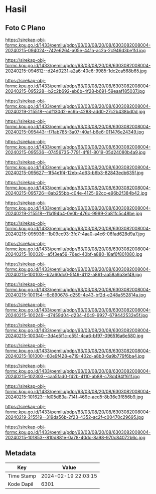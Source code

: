 # Hasil

## Foto C Plano

https://sirekap-obj-formc.kpu.go.id/1433/pemilu/pdpr/63/03/08/20/08/6303082008004-20240215-094024--742e6264-a05e-441a-ac2a-2c946d3be1fd.jpg

https://sirekap-obj-formc.kpu.go.id/1433/pemilu/pdpr/63/03/08/20/08/6303082008004-20240215-094612--d24d0231-a2a6-40c6-9985-1dc2ca568b65.jpg

https://sirekap-obj-formc.kpu.go.id/1433/pemilu/pdpr/63/03/08/20/08/6303082008004-20240215-095228--b2c2b692-eb6b-4f28-b691-59eaaf185037.jpg

https://sirekap-obj-formc.kpu.go.id/1433/pemilu/pdpr/63/03/08/20/08/6303082008004-20240219-215518--cdf130d2-ec9b-4288-add0-27c2b438bd0d.jpg

https://sirekap-obj-formc.kpu.go.id/1433/pemilu/pdpr/63/03/08/20/08/6303082008004-20240215-095443--f7fab785-3a07-40af-b6e6-011476e24349.jpg

https://sirekap-obj-formc.kpu.go.id/1433/pemilu/pdpr/63/03/08/20/08/6303082008004-20240215-095536--07456735-7791-4f81-8019-05d24080b4a9.jpg

https://sirekap-obj-formc.kpu.go.id/1433/pemilu/pdpr/63/03/08/20/08/6303082008004-20240215-095627--1f54e1f4-12eb-4d63-b6b3-82843edb635f.jpg

https://sirekap-obj-formc.kpu.go.id/1433/pemilu/pdpr/63/03/08/20/08/6303082008004-20240215-095726--8ab255bb-c04e-4125-92cc-e96b2f384b42.jpg

https://sirekap-obj-formc.kpu.go.id/1433/pemilu/pdpr/63/03/08/20/08/6303082008004-20240219-215518--11a194b4-0e0b-476c-9999-2a81fc5c48be.jpg

https://sirekap-obj-formc.kpu.go.id/1433/pemilu/pdpr/63/03/08/20/08/6303082008004-20240215-095936--1b09cc93-3fc7-4aa0-a4c6-06fad628d9a7.jpg

https://sirekap-obj-formc.kpu.go.id/1433/pemilu/pdpr/63/03/08/20/08/6303082008004-20240215-100020--a5f3ea59-76ed-40bf-a880-18af6f801080.jpg

https://sirekap-obj-formc.kpu.go.id/1433/pemilu/pdpr/63/03/08/20/08/6303082008004-20240215-100103--b2a60dc0-5f49-4112-a861-aa58a9a3ef49.jpg

https://sirekap-obj-formc.kpu.go.id/1433/pemilu/pdpr/63/03/08/20/08/6303082008004-20240215-100154--6c890678-d259-4e43-bf2d-e248a552814a.jpg

https://sirekap-obj-formc.kpu.go.id/1433/pemilu/pdpr/63/03/08/20/08/6303082008004-20240215-100249--d7459d04-d234-40c9-9927-679442532e5f.jpg

https://sirekap-obj-formc.kpu.go.id/1433/pemilu/pdpr/63/03/08/20/08/6303082008004-20240215-100340--3d4e5f1c-c551-4ca6-bf97-096516a6e580.jpg

https://sirekap-obj-formc.kpu.go.id/1433/pemilu/pdpr/63/03/08/20/08/6303082008004-20240215-101000--60e9f428-e719-402d-a8b3-6a9b779f6ba4.jpg

https://sirekap-obj-formc.kpu.go.id/1433/pemilu/pdpr/63/03/08/20/08/6303082008004-20240215-102303--caa5fad0-f42b-4110-ab88-c78d494ff61f.jpg

https://sirekap-obj-formc.kpu.go.id/1433/pemilu/pdpr/63/03/08/20/08/6303082008004-20240215-101623--fd05d83a-714f-469c-acd5-8b36e3f856b9.jpg

https://sirekap-obj-formc.kpu.go.id/1433/pemilu/pdpr/63/03/08/20/08/6303082008004-20240219-215519--319da56b-2f23-4352-ac2f-c00470c29695.jpg

https://sirekap-obj-formc.kpu.go.id/1433/pemilu/pdpr/63/03/08/20/08/6303082008004-20240215-101853--810d881e-0a78-40dc-8a98-970c84072b6c.jpg


## Metadata

| Key        | Value               |
| ---------- | ------------------- |
| Time Stamp | 2024-02-19 22:03:15 |
| Kode Dapil | 6301                |



